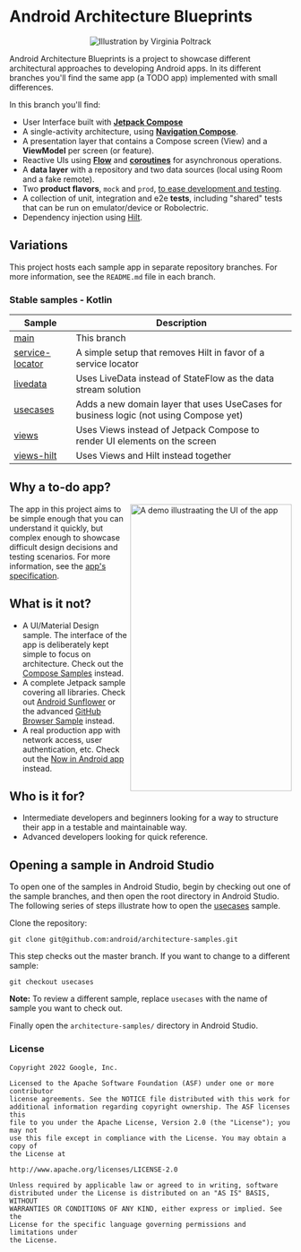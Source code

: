 # Android Architecture Blueprints
<p align="center">
<img src="https://github.com/googlesamples/android-architecture/wiki/images/aab-logov2.png" alt="Illustration by Virginia Poltrack"/>
</p>

Android Architecture Blueprints is a project to showcase different architectural approaches to developing Android apps. In its different branches you'll find the same app (a TODO app) implemented with small differences.

In this branch you'll find:
*   User Interface built with **[Jetpack Compose](https://developer.android.com/jetpack/compose)** 
*   A single-activity architecture, using **[Navigation Compose](https://developer.android.com/jetpack/compose/navigation)**.
*   A presentation layer that contains a Compose screen (View) and a **ViewModel** per screen (or feature).
*   Reactive UIs using **[Flow](https://developer.android.com/kotlin/flow)** and **[coroutines](https://kotlinlang.org/docs/coroutines-overview.html)** for asynchronous operations.
*   A **data layer** with a repository and two data sources (local using Room and a fake remote).
*   Two **product flavors**, `mock` and `prod`, [to ease development and testing](https://android-developers.googleblog.com/2015/12/leveraging-product-flavors-in-android.html).
*   A collection of unit, integration and e2e **tests**, including "shared" tests that can be run on emulator/device or Robolectric.
*   Dependency injection using [Hilt](https://developer.android.com/training/dependency-injection/hilt-android).

## Variations

This project hosts each sample app in separate repository branches. For more information, see the `README.md` file in each branch.

### Stable samples - Kotlin
|     Sample     | Description |
| ------------- | ------------- |
| [main](https://github.com/googlesamples/android-architecture/tree/main) | This branch |
| [service-locator](https://github.com/googlesamples/android-architecture/tree/service-locator) | A simple setup that removes Hilt in favor of a service locator |
| [livedata](https://github.com/googlesamples/android-architecture/tree/livedata) | Uses LiveData instead of StateFlow as the data stream solution |
| [usecases](https://github.com/googlesamples/android-architecture/tree/usecases) | Adds a new domain layer that uses UseCases for business logic (not using Compose yet) |
| [views](https://github.com/googlesamples/android-architecture/tree/views) | Uses Views instead of Jetpack Compose to render UI elements on the screen |
| [views-hilt](https://github.com/googlesamples/android-architecture/tree/views-hilt) | Uses Views and Hilt instead together |

## Why a to-do app?

<img align="right" src="https://github.com/googlesamples/android-architecture/wiki/images/todoapp.gif" alt="A demo illustraating the UI of the app" width="288" height="512" style="display: inline; float: right"/>

The app in this project aims to be simple enough that you can understand it quickly, but complex enough to showcase difficult design decisions and testing scenarios. For more information, see the [app's specification](https://github.com/googlesamples/android-architecture/wiki/To-do-app-specification).

## What is it not?

*   A UI/Material Design sample. The interface of the app is deliberately kept simple to focus on architecture. Check out the [Compose Samples](https://github.com/android/compose-samples) instead.
*   A complete Jetpack sample covering all libraries. Check out [Android Sunflower](https://github.com/googlesamples/android-sunflower) or the advanced [GitHub Browser Sample](https://github.com/googlesamples/android-architecture-components/tree/master/GithubBrowserSample) instead.
*   A real production app with network access, user authentication, etc. Check out the [Now in Android app](https://github.com/android/nowinandroid) instead.

## Who is it for?

*   Intermediate developers and beginners looking for a way to structure their app in a testable and maintainable way.
*   Advanced developers looking for quick reference.

## Opening a sample in Android Studio

To open one of the samples in Android Studio, begin by checking out one of the sample branches, and then open the root directory in Android Studio. The following series of steps illustrate how to open the [usecases](https://github.com/googlesamples/android-architecture/tree/usecases) sample.

Clone the repository:

```
git clone git@github.com:android/architecture-samples.git
```
This step checks out the master branch. If you want to change to a different sample: 

```
git checkout usecases
```

**Note:** To review a different sample, replace `usecases` with the name of sample you want to check out.

Finally open the `architecture-samples/` directory in Android Studio.

### License


```
Copyright 2022 Google, Inc.

Licensed to the Apache Software Foundation (ASF) under one or more contributor
license agreements. See the NOTICE file distributed with this work for
additional information regarding copyright ownership. The ASF licenses this
file to you under the Apache License, Version 2.0 (the "License"); you may not
use this file except in compliance with the License. You may obtain a copy of
the License at

http://www.apache.org/licenses/LICENSE-2.0

Unless required by applicable law or agreed to in writing, software
distributed under the License is distributed on an "AS IS" BASIS, WITHOUT
WARRANTIES OR CONDITIONS OF ANY KIND, either express or implied. See the
License for the specific language governing permissions and limitations under
the License.
```
